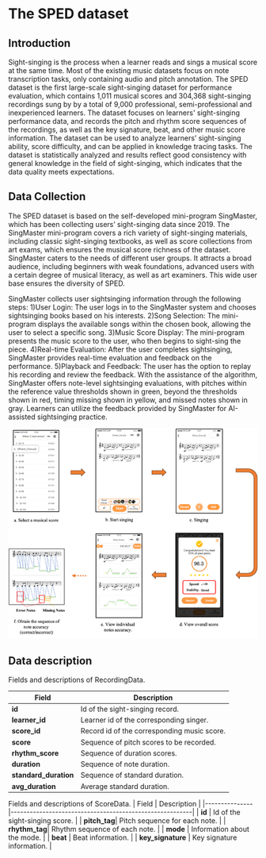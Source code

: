 # The SPED dataset

## Introduction

Sight-singing is the process when a learner reads and sings a musical score at the same time. Most of the existing music datasets focus on note transcription tasks, only containing audio and pitch annotation. The SPED dataset is the first large-scale sight-singing dataset for performance evaluation, which contains 1,011 musical scores and 304,368 sight-singing recordings sung by by a total of 9,000 professional, semi-professional and inexperienced learners. The dataset focuses on learners' sight-singing performance data, and records the pitch and rhythm score sequences of the recordings, as well as the key signature, beat, and other music score information. The dataset can be used to analyze learners’ sight-singing ability, score difficulty, and can be applied in knowledge tracing tasks. The dataset is statistically analyzed and results reflect good consistency with general knowledge in the field of sight-singing, which indicates that the data quality meets expectations.

## Data Collection

The SPED dataset is based on the self-developed mini-program SingMaster, which has been collecting users’ sight-singing data since 2019. The SingMaster mini-program covers a rich variety of sight-singing materials, including classic sight-singing textbooks, as well as score collections from art exams, which ensures the musical score richness of the dataset. SingMaster caters to the needs of different user groups. It attracts a broad audience, including beginners with weak foundations, advanced users with a certain degree of musical literacy, as well as art examiners. This wide user base ensures the diversity of SPED.

 SingMaster collects user sightsinging information through the following steps: 1)User Login: The user logs in to the SingMaster system and chooses sightsinging books based on his interests. 2)Song Selection: The mini-program displays the available songs within the chosen book, allowing the user to select a specific song. 3)Music Score Display: The mini-program presents the music score to the user, who then begins to sight-sing the piece. 4)Real-time Evaluation: After the user completes sightsinging, SingMaster provides real-time evaluation and feedback on the performance. 5)Playback and Feedback: The user has the option to replay his recording and review the feedback. With the assistance of the algorithm, SingMaster offers note-level sightsinging evaluations, with pitches within the reference value thresholds shown in green, beyond the thresholds shown in red, timing missing shown in yellow, and missed notes shown in gray. Learners can utilize the feedback provided by SingMaster for AI-assisted sightsinging practice.

 ![Step-by-step diagram for collecting users' sightsinging information of SingMaster](process.png "Step-by-step diagram for collecting users' sightsinging information of SingMaster")

 ## Data description

Fields and descriptions of RecordingData.

| Field             | Description                                             |
|-------------------|---------------------------------------------------------|
| **id**            | Id of the sight-singing record.                         |
| **learner\_id**   | Learner id of the corresponding singer.                 |
| **score\_id**     | Record id of the corresponding music score.              |
| **score**         | Sequence of pitch scores to be recorded.                |
| **rhythm\_score**  | Sequence of duration scores.                           |
| **duration**      | Sequence of note duration.                              |
| **standard\_duration** | Sequence of standard duration.                      |
| **avg\_duration** | Average standard duration.                              |

Fields and descriptions of ScoreData.
| Field         | Description                                             |
|---------------|---------------------------------------------------------|
| **id**        | Id of the sight-singing score.                         |
| **pitch\_tag**| Pitch sequence for each note.                           |
| **rhythm\_tag**| Rhythm sequence of each note.                           |
| **mode**      | Information about the mode.                             |
| **beat**      | Beat information.                                       |
| **key\_signature** | Key signature information.                           |